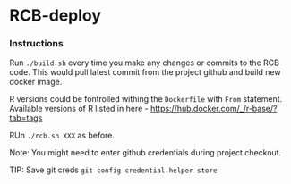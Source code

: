 # RCB-deploy
### Instructions

Run `./build.sh` every time you make any changes or commits to the RCB code.  This would pull latest commit from the project github and build new docker image. 

R versions could be fontrolled withing the `Dockerfile` with `From` statement. 
Available versions of R listed in here - https://hub.docker.com/_/r-base/?tab=tags



RUn `./rcb.sh XXX` as before. 

Note: You might need to enter github credentials during project checkout. 

TIP: Save git creds
`git config credential.helper store`
